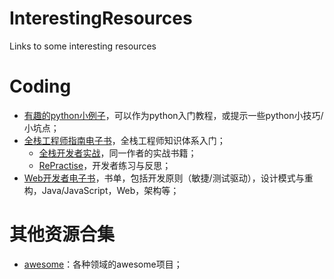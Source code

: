 # InterestingResources
Links to some interesting resources

# Coding

- [有趣的python小例子](https://github.com/jackzhenguo/python-small-examples)，可以作为python入门教程，或提示一些python小技巧/小坑点；
- [全栈工程师指南电子书](https://github.com/phodal/growth-ebook)，全栈工程师知识体系入门；
  - [全栈开发者实战](https://github.com/phodal/growth-in-action)，同一作者的实战书籍；
  - [RePractise](https://github.com/phodal/repractise)，开发者练习与反思；
- [Web开发者电子书](https://github.com/phodal/developer)，书单，包括开发原则（敏捷/测试驱动），设计模式与重构，Java/JavaScript，Web，架构等；

# 其他资源合集

- [awesome](https://github.com/sindresorhus/awesome)：各种领域的awesome项目；
